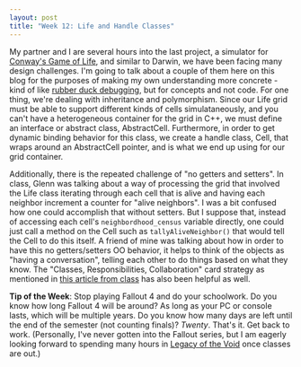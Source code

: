 ```yaml
---
layout: post
title: "Week 12: Life and Handle Classes"
---
```


My partner and I are several hours into the last project, a simulator for [Conway's Game of Life](https://en.wikipedia.org/wiki/Conway's_Game_of_Life), and similar to Darwin, we have been facing many design challenges. I'm going to talk about a couple of them here on this blog for the purposes of making my own understanding more concrete - kind of like [rubber duck debugging](http://pressupinc.com/blog/2014/06/psychology-underlying-power-rubber-duck-debugging/), but for concepts and not code. For one thing, we're dealing with inheritance and polymorphism. Since our Life grid must be able to support different kinds of cells simulataneously, and you can't have a heterogeneous container for the grid in C++, we must define an interface or abstract class, AbstractCell. Furthermore, in order to get dynamic binding behavior for this class, we create a handle class, Cell, that wraps around an AbstractCell pointer, and is what we end up using for our grid container.

Additionally, there is the repeated challenge of "no getters and setters". In class, Glenn was talking about a way of processing the grid that involved the Life class iterating through each cell that is alive and having each neighbor increment a counter for "alive neighbors". I was a bit confused how one could accomplish that without setters. But I suppose that, instead of accessing each cell's `neighbordhood_census` variable directly, one could just call a method on the Cell such as `tallyAliveNeighbor()` that would tell the Cell to do this itself. A friend of mine was talking about how in order to have this no getters/setters OO behavior, it helps to think of the objects as "having a conversation", telling each other to do things based on what they know. The "Classes, Responsibilities, Collaboration" card strategy as mentioned in [this article from class](http://www.javaworld.com/article/2073723/core-java/why-getter-and-setter-methods-are-evil.html?page=2) has also been helpful as well.

**Tip of the Week**: Stop playing Fallout 4 and do your schoolwork. Do you know how long Fallout 4 will be around? As long as your PC or console lasts, which will be multiple years. Do you know how many days are left until the end of the semester (not counting finals)? *Twenty*. That's it. Get back to work. (Personally, I've never gotten into the Fallout series, but I am eagerly looking forward to spending many hours in [Legacy of the Void](http://us.battle.net/sc2/en/legacy-of-the-void/) once classes are out.)